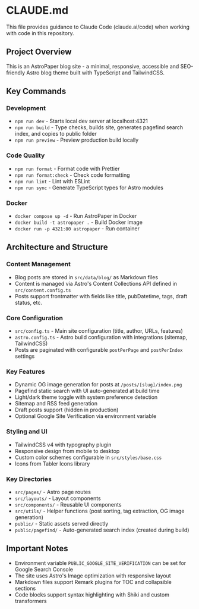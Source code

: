 # CLAUDE.md

This file provides guidance to Claude Code (claude.ai/code) when working with code in this repository.

## Project Overview

This is an AstroPaper blog site - a minimal, responsive, accessible and SEO-friendly Astro blog theme built with TypeScript and TailwindCSS.

## Key Commands

### Development
- `npm run dev` - Starts local dev server at localhost:4321
- `npm run build` - Type checks, builds site, generates pagefind search index, and copies to public folder
- `npm run preview` - Preview production build locally

### Code Quality
- `npm run format` - Format code with Prettier
- `npm run format:check` - Check code formatting
- `npm run lint` - Lint with ESLint
- `npm run sync` - Generate TypeScript types for Astro modules

### Docker
- `docker compose up -d` - Run AstroPaper in Docker
- `docker build -t astropaper .` - Build Docker image
- `docker run -p 4321:80 astropaper` - Run container

## Architecture and Structure

### Content Management
- Blog posts are stored in `src/data/blog/` as Markdown files
- Content is managed via Astro's Content Collections API defined in `src/content.config.ts`
- Posts support frontmatter with fields like title, pubDatetime, tags, draft status, etc.

### Core Configuration
- `src/config.ts` - Main site configuration (title, author, URLs, features)
- `astro.config.ts` - Astro build configuration with integrations (sitemap, TailwindCSS)
- Posts are paginated with configurable `postPerPage` and `postPerIndex` settings

### Key Features
- Dynamic OG image generation for posts at `/posts/[slug]/index.png`
- Pagefind static search with UI auto-generated at build time
- Light/dark theme toggle with system preference detection
- Sitemap and RSS feed generation
- Draft posts support (hidden in production)
- Optional Google Site Verification via environment variable

### Styling and UI
- TailwindCSS v4 with typography plugin
- Responsive design from mobile to desktop
- Custom color schemes configurable in `src/styles/base.css`
- Icons from Tabler Icons library

### Key Directories
- `src/pages/` - Astro page routes
- `src/layouts/` - Layout components
- `src/components/` - Reusable UI components
- `src/utils/` - Helper functions (post sorting, tag extraction, OG image generation)
- `public/` - Static assets served directly
- `public/pagefind/` - Auto-generated search index (created during build)

## Important Notes

- Environment variable `PUBLIC_GOOGLE_SITE_VERIFICATION` can be set for Google Search Console
- The site uses Astro's Image optimization with responsive layout
- Markdown files support Remark plugins for TOC and collapsible sections
- Code blocks support syntax highlighting with Shiki and custom transformers